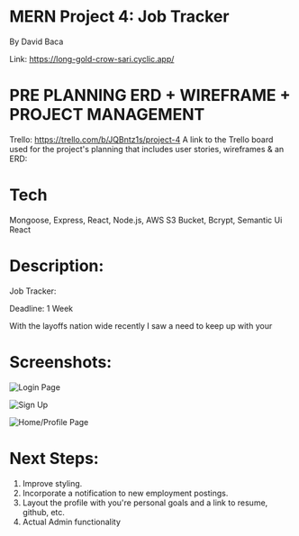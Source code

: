 # MERN Project 4: Job Tracker 

By David Baca

Link: https://long-gold-crow-sari.cyclic.app/

# PRE PLANNING ERD + WIREFRAME + PROJECT MANAGEMENT
Trello: https://trello.com/b/JQBntz1s/project-4
A link to the Trello board used for the project's planning that includes user stories, wireframes & an ERD:

# Tech
Mongoose, Express, React, Node.js, AWS S3 Bucket, Bcrypt, Semantic Ui React

# Description:

Job Tracker: 

Deadline: 1 Week

With the layoffs nation wide recently I saw a need to keep up with your 


# Screenshots:

![Login Page](https://i.imgur.com/vtVcICR.png)

![Sign Up](https://i.imgur.com/kxClURx.png)

![Home/Profile Page](https://i.imgur.com/y1K1NlC.png)



# Next Steps:

1. Improve styling.
2. Incorporate a notification to new employment postings.
3. Layout the profile with you're personal goals and a link to resume, github, etc.
4. Actual Admin functionality

